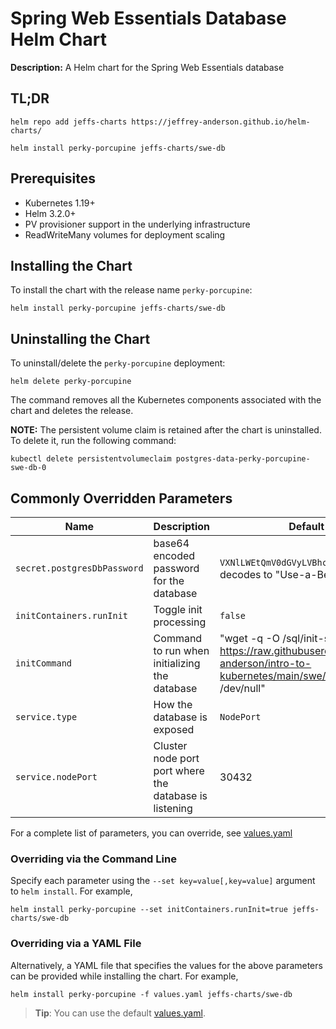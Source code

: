 <!--- app-name: swe-db -->

# Spring Web Essentials Database Helm Chart

__Description:__ A Helm chart for the Spring Web Essentials database

                           
## TL;DR

```console
helm repo add jeffs-charts https://jeffrey-anderson.github.io/helm-charts/

helm install perky-porcupine jeffs-charts/swe-db
```

## Prerequisites

- Kubernetes 1.19+
- Helm 3.2.0+
- PV provisioner support in the underlying infrastructure
- ReadWriteMany volumes for deployment scaling

## Installing the Chart

To install the chart with the release name `perky-porcupine`:

```console
helm install perky-porcupine jeffs-charts/swe-db
```


## Uninstalling the Chart

To uninstall/delete the `perky-porcupine` deployment:

```console
helm delete perky-porcupine
```

The command removes all the Kubernetes components associated with the chart and deletes the release.

__NOTE:__ The persistent volume claim is retained after the chart is uninstalled. To delete it, run the following command:

```
kubectl delete persistentvolumeclaim postgres-data-perky-porcupine-swe-db-0
```

## Commonly Overridden Parameters

| Name                      | Description                                     | Default Value |
| ------------------------- | ----------------------------------------------- | ----- |
| `secret.postgresDbPassword` | base64 encoded password for the database | `VXNlLWEtQmV0dGVyLVBhc3N3MHJk` which decodes to "Use-a-Better-Passw0rd"
| `initContainers.runInit` | Toggle init processing | `false` |
| `initCommand` | Command to run when initializing the database | "wget -q -O /sql/init-swe-db.sh https://raw.githubusercontent.com/jeffrey-anderson/intro-to-kubernetes/main/swe/init-swe-db.sh 2> /dev/null" |
| `service.type` | How the database is exposed | `NodePort` |
| `service.nodePort` | Cluster node port port where the database is listening | 30432 |

For a complete list of parameters, you can override, see [values.yaml](values.yaml)

### Overriding via the Command Line

Specify each parameter using the `--set key=value[,key=value]` argument to `helm install`. For example,

```console
helm install perky-porcupine --set initContainers.runInit=true jeffs-charts/swe-db
```

### Overriding via a YAML File

Alternatively, a YAML file that specifies the values for the above parameters can be provided while installing the chart. For example,

```console
helm install perky-porcupine -f values.yaml jeffs-charts/swe-db
```

> **Tip**: You can use the default [values.yaml](values.yaml).


